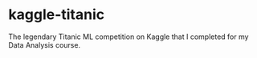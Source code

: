 # kaggle-titanic
The legendary Titanic ML competition on Kaggle that I completed for my Data Analysis course.
